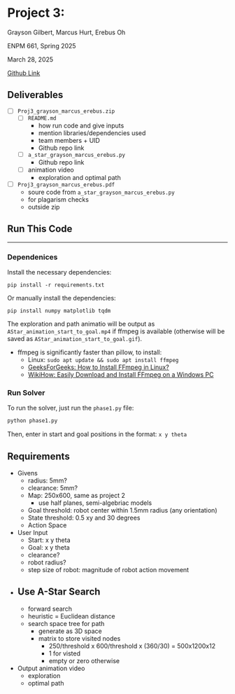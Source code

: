 # Project 3:

Grayson Gilbert, Marcus Hurt, Erebus Oh

ENPM 661, Spring 2025

March 28, 2025

[Github Link](https://github.com/ereoh/ENPM661-Project-3)

## Deliverables
- [ ] `Proj3_grayson_marcus_erebus.zip`
    - [ ] `README.md`
        - how run code and give inputs
        - mention libraries/dependencies used
        - team members + UID
        - Github repo link
    - [ ] `a_star_grayson_marcus_erebus.py`
        - Github repo link
    - [ ] animation video
        - exploration and optimal path
- [ ] `Proj3_grayson_marcus_erebus.pdf`
    - soure code from `a_star_grayson_marcus_erebus.py`
    - for plagarism checks
    - outside zip

## Run This Code
---

### Dependenices
Install the necessary dependencies:
```
pip install -r requirements.txt
```
Or manually install the dependencies:
```
pip install numpy matplotlib tqdm
```

The exploration and path animatio will be output as `AStar_animation_start_to_goal.mp4` if ffmpeg is available (otherwise will be saved as `AStar_animation_start_to_goal.gif`).
- ffmpeg is significantly faster than pillow, to install:
    - Linux: `sudo apt update && sudo apt install ffmpeg`
    - [GeeksForGeeks: How to Install FFmpeg in Linux?](https://www.geeksforgeeks.org/how-to-install-ffmpeg-in-linux/)
    - [WikiHow: Easily Download and Install FFmpeg on a Windows PC](https://www.wikihow.com/Install-FFmpeg-on-Windows)

### Run Solver
To run the solver, just run the `phase1.py` file:
```bash
python phase1.py
```
Then, enter in start and goal positions in the format: `x y theta`

## Requirements
- Givens
    - radius: 5mm?
    - clearance: 5mm?
    - Map: 250x600, same as project 2
        - use half planes, semi-algebriac models
    - Goal threshold: robot center within 1.5mm radius (any orientation)
    - State threshold: 0.5 xy and 30 degrees
    - Action Space
- User Input
    - Start: x y theta
    - Goal: x y theta
    - clearance?
    - robot radius?
    - step size of robot: magnitude of robot action movement
- Use A-Star Search
    - 
    - forward search
    - heuristic = Euclidean distance
    - search space tree for path
        - generate as 3D space
        - matrix to store visited nodes
            - 250/threshold x 600/threshold x (360/30) = 500x1200x12
            - 1 for visted
            - empty or zero otherwise
- Output animation video
    - exploration
    - optimal path